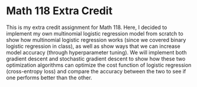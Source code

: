 # Math 118 Extra Credit

This is my extra credit assignment for Math 118. Here, I decided to implement my own multinomial logistic regression model from scratch to show how multinomial logistic regression works (since we covered binary logistic regression in class), as well as show ways that we can increase model accuracy (through hyperparameter tuning). We will implement both gradient descent and stochastic gradient descent to show how these two optimization algorithms can optimize the cost function of logistic regression (cross-entropy loss) and compare the accuracy between the two to see if one performs better than the other.



